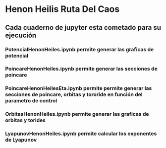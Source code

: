 # Henon Heilis Ruta Del Caos

## Cada cuaderno de jupyter esta cometado para su ejecución

### PotencialHenonHeiles.ipynb permite generar las graficas de potencial
### PoincareHenonHeiles.ipynb permite generar las secciones de poincare
### PoincareHenonHeilesEta.ipynb permite permite generar las secciones de poincare, orbitas y tororide en función del parametro de control
### OrbitasHenonHeiles.ipynb permite generar las graficas de orbitas y torides
### LyapunovHenonHeiles.ipynb permite calcular los exponentes de Lyapunov
